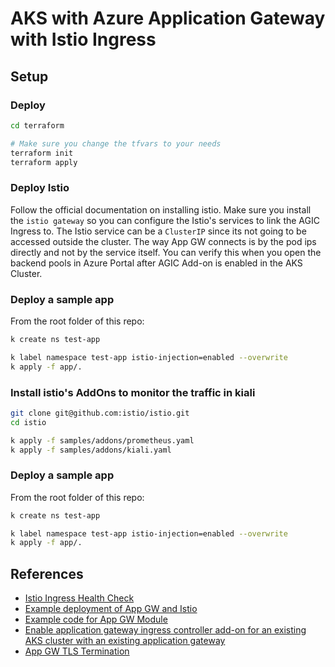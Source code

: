 # AKS with Azure Application Gateway with Istio Ingress
## Setup

### Deploy
```sh
cd terraform

# Make sure you change the tfvars to your needs
terraform init
terraform apply
```

### Deploy Istio

Follow the official documentation on installing istio. Make sure you install the `istio gateway` so you can configure the Istio's services to link the AGIC Ingress to.
The Istio service can be a `ClusterIP` since its not going to be accessed outside the cluster. The way App GW connects is by the pod ips directly and not by the service itself. You can verify this when you open the backend pools in Azure Portal after AGIC Add-on is enabled in the AKS Cluster.

### Deploy a sample app

From the root folder of this repo:

```sh
k create ns test-app

k label namespace test-app istio-injection=enabled --overwrite
k apply -f app/.
```

### Install istio's AddOns to monitor the traffic in kiali

```sh
git clone git@github.com:istio/istio.git
cd istio

k apply -f samples/addons/prometheus.yaml
k apply -f samples/addons/kiali.yaml
```

### Deploy a sample app

From the root folder of this repo:

```sh
k create ns test-app

k label namespace test-app istio-injection=enabled --overwrite
k apply -f app/.
```

## References

- [Istio Ingress Health Check](https://github.com/istio/istio/issues/9385#issuecomment-466788157)
- [Example deployment of App GW and Istio](https://itnext.io/using-application-gateway-waf-with-istio-315b907b8ed7)
- [Example code for App GW Module](https://github.com/aztfm/terraform-azurerm-application-gateway/blob/main/main.tf)
- [Enable application gateway ingress controller add-on for an existing AKS cluster with an existing application gateway](https://learn.microsoft.com/en-gb/azure/application-gateway/tutorial-ingress-controller-add-on-existing)
- [App GW TLS Termination](https://learn.microsoft.com/en-us/azure/application-gateway/ssl-overview)